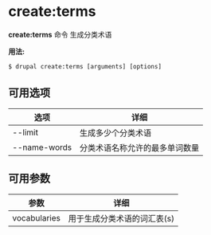 # create:terms
**create:terms** 命令 生成分类术语

**用法:**
```
$ drupal create:terms [arguments] [options] 
```

## 可用选项
选项 | 详细
-------|-------------
--limit | 生成多少个分类术语
--name-words | 分类术语名称允许的最多单词数量

## 可用参数
参数 | 详细
---------|-------------
vocabularies | 用于生成分类术语的词汇表(s)
